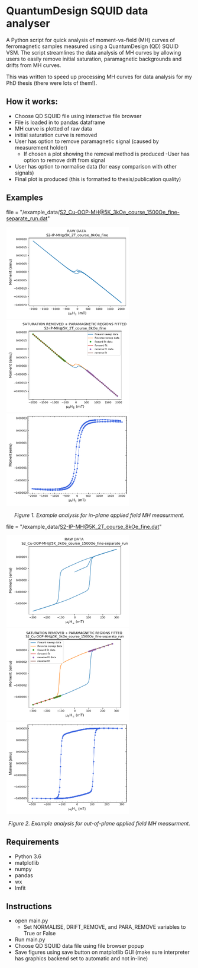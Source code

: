 # QuantumDesign SQUID data analyser

A Python script for quick analysis of moment-vs-field (MH) curves of ferromagnetic samples measured using a QuantumDesign (QD) SQUID VSM. The script streamlines the data analysis of MH curves by allowing users to easily remove initial saturation, paramagnetic backgrounds and drifts from MH curves.

This was written to speed up processing MH curves for data analysis for my PhD thesis (there were lots of them!).

## How it works:
- Choose QD SQUID file using interactive file browser
- File is loaded in to pandas dataframe
- MH curve is plotted of raw data
- initial saturation curve is removed
- User has option to remove paramagnetic signal (caused by measurement holder)
  - If chosen a plot showing the removal method is produced
-User has option to remove drift from signal
- User has option to normalise data (for easy comparison with other signals)
- Final plot is produced (this is formatted to thesis/publication quality)

## Examples

file = "/example_data/S2_Cu-OOP-MH@5K_3kOe_course_1500Oe_fine-separate_run.dat"

<p float="left">
  <img src="/images/S2-IP-MH@5K_2T_course_8kOe_fine - RAW DATA.png" width="333" />
  <img src="/images/S2-IP-MH@5K_2T_course_8kOe_fine - PARAMAG_REMOVE.png" width="333" /> 
  <img src="/images/S2-IP-MH@5K_2T_course_8kOe_fine - FIGURE.png" width="333" />
</p>
<p align="center"><i>Figure 1.  Example analysis for in-plane applied field MH measurment. </i></p>

file = "/example_data/S2-IP-MH@5K_2T_course_8kOe_fine.dat"

<p float="left">
  <img src="/images/S2_Cu-OOP-MH@5K_3kOe_course_1500Oe - RAW DATA.png" width="333" />
  <img src="/images/S2_Cu-OOP-MH@5K_3kOe_course_1500Oe - PARAMAG_REMOVE.png" width="333" /> 
  <img src="/images/S2_Cu-OOP-MH@5K_3kOe_course_1500Oe - FIGURE.png" width="333" />
</p>
<p align="center"><i>Figure 2.  Example analysis for out-of-plane applied field MH measurment. </i></p>

## Requirements
- Python 3.6
- matplotlib
- numpy
- pandas
- wx
- lmfit

## Instructions
- open main.py
  - Set NORMALISE, DRIFT_REMOVE, and PARA_REMOVE variables to True or False 
- Run main.py
- Choose QD SQUID data file using file browser popup
- Save figures using save button on matplotlib GUI (make sure interpreter has graphics backend set to automatic and not in-line)
